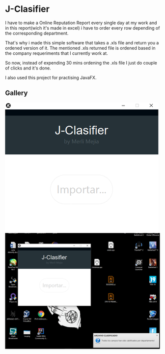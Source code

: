 # J-Clasifier

I have to make a Online Reputation Report every single day at my work and in this report(wich it's made in excel) i have to order every row depending of the corresponding department.

That's why i made this simple software that takes a .xls file and return you a ordened version of it. The mentioned .xls returned file is ordened based in the company requeriments that I currently work at.

So now, instead of expending 30 mins ordening the .xls file I just do couple of clicks and it's done.

I also used this project for practising JavaFX.

## Gallery

![Screen](/Gallery/1.png)
![Screen](/Gallery/2.png)
